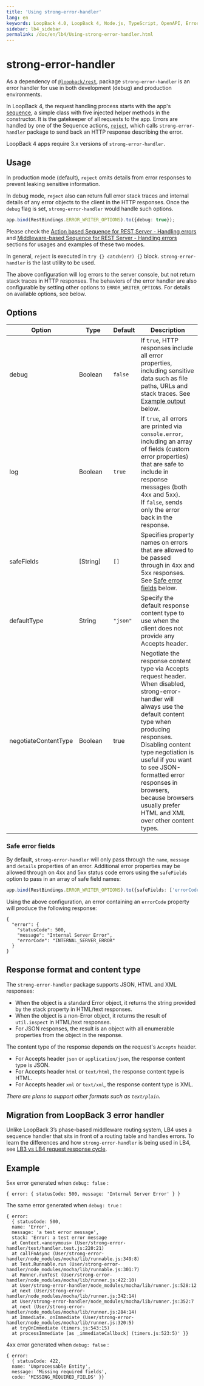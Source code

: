 ```yaml
---
title: 'Using strong-error-handler'
lang: en
keywords: LoopBack 4.0, LoopBack 4, Node.js, TypeScript, OpenAPI, Error handling
sidebar: lb4_sidebar
permalink: /doc/en/lb4/Using-strong-error-handler.html
---
```


# strong-error-handler

As a dependency of
[`@loopback/rest`](https://github.com/strongloop/loopback-next/tree/master/packages/rest),
package `strong-error-handler` is an error handler for use in both development
(debug) and production environments.

In LoopBack 4, the request handling process starts with the app's
[sequence](https://loopback.io/doc/en/lb4/Sequence.html), a simple class with
five injected helper methods in the constructor. It is the gatekeeper of all
requests to the app. Errors are handled by one of the Sequence actions,
[`reject`](REST-middleware-sequence.md#handling-errors), which calls
`strong-error-handler` package to send back an HTTP response describing the
error.

LoopBack 4 apps require 3.x versions of `strong-error-handler`.

## Usage

In production mode (default), `reject` omits details from error responses to
prevent leaking sensitive information.

In debug mode, `reject` also can return full error stack traces and internal
details of any error objects to the client in the HTTP responses. Once the
`debug` flag is set, `strong-error-handler` would handle such options.

```ts
app.bind(RestBindings.ERROR_WRITER_OPTIONS).to({debug: true});
```

Please check the
[Action based Sequence for REST Server - Handling errors](REST-action-sequence.md#handling-errors)
and
[Middleware-based Sequence for REST Server - Handling errors](REST-middleware-sequence.md#handling-errors)
sections for usages and examples of these two modes.

In general, `reject` is executed in `try {} catch(err) {}` block.
`strong-error-handler` is the last utility to be used.

The above configuration will log errors to the server console, but not return
stack traces in HTTP responses. The behaviors of the error handler are also
configurable by setting other options to `ERROR_WRITER_OPTIONS`. For details on
available options, see below.

## Options

| Option               | Type                      | Default  | Description                                                                                                                                                                                                                                                                                                                                               |
| -------------------- | ------------------------- | -------- | --------------------------------------------------------------------------------------------------------------------------------------------------------------------------------------------------------------------------------------------------------------------------------------------------------------------------------------------------------- |
| debug                | Boolean&nbsp;&nbsp;&nbsp; | `false`  | If `true`, HTTP responses include all error properties, including sensitive data such as file paths, URLs and stack traces. See [Example output](#example) below.                                                                                                                                                                                         |
| log                  | Boolean                   | `true`   | If `true`, all errors are printed via `console.error`, including an array of fields (custom error properties) that are safe to include in response messages (both 4xx and 5xx). <br/> If `false`, sends only the error back in the response.                                                                                                              |
| safeFields           | [String]                  | `[]`     | Specifies property names on errors that are allowed to be passed through in 4xx and 5xx responses. See [Safe error fields](#safe-error-fields) below.                                                                                                                                                                                                     |
| defaultType          | String                    | `"json"` | Specify the default response content type to use when the client does not provide any Accepts header.                                                                                                                                                                                                                                                     |
| negotiateContentType | Boolean                   | true     | Negotiate the response content type via Accepts request header. When disabled, strong-error-handler will always use the default content type when producing responses. Disabling content type negotiation is useful if you want to see JSON-formatted error responses in browsers, because browsers usually prefer HTML and XML over other content types. |

### Safe error fields

By default, `strong-error-handler` will only pass through the `name`, `message`
and `details` properties of an error. Additional error properties may be allowed
through on 4xx and 5xx status code errors using the `safeFields` option to pass
in an array of safe field names:

```ts
app.bind(RestBindings.ERROR_WRITER_OPTIONS).to({safeFields: ['errorCode']});
```

Using the above configuration, an error containing an `errorCode` property will
produce the following response:

```
{
  "error": {
    "statusCode": 500,
    "message": "Internal Server Error",
    "errorCode": "INTERNAL_SERVER_ERROR"
  }
}
```

## Response format and content type

The `strong-error-handler` package supports JSON, HTML and XML responses:

- When the object is a standard Error object, it returns the string provided by
  the stack property in HTML/text responses.
- When the object is a non-Error object, it returns the result of `util.inspect`
  in HTML/text responses.
- For JSON responses, the result is an object with all enumerable properties
  from the object in the response.

The content type of the response depends on the request's `Accepts` header.

- For Accepts header `json` or `application/json`, the response content type is
  JSON.
- For Accepts header `html` or `text/html`, the response content type is HTML.
- For Accepts header `xml` or `text/xml`, the response content type is XML.

_There are plans to support other formats such as `text/plain`._

## Migration from LoopBack 3 error handler

Unlike LoopBack 3’s phase-based middleware routing system, LB4 uses a sequence
handler that sits in front of a routing table and handles errors. To learn the
differences and how `strong-error-handler` is being used in LB4, see
[LB3 vs LB4 request response cycle](LB3-vs-LB4-request-response-cycle.md).

## Example

5xx error generated when `debug: false` :

```
{ error: { statusCode: 500, message: 'Internal Server Error' } }
```

The same error generated when `debug: true` :

```
{ error:
  { statusCode: 500,
  name: 'Error',
  message: 'a test error message',
  stack: 'Error: a test error message
  at Context.<anonymous> (User/strong-error-handler/test/handler.test.js:220:21)
  at callFnAsync (User/strong-error-handler/node_modules/mocha/lib/runnable.js:349:8)
  at Test.Runnable.run (User/strong-error-handler/node_modules/mocha/lib/runnable.js:301:7)
  at Runner.runTest (User/strong-error-handler/node_modules/mocha/lib/runner.js:422:10)
  at User/strong-error-handler/node_modules/mocha/lib/runner.js:528:12
  at next (User/strong-error-handler/node_modules/mocha/lib/runner.js:342:14)
  at User/strong-error-handler/node_modules/mocha/lib/runner.js:352:7
  at next (User/strong-error-handler/node_modules/mocha/lib/runner.js:284:14)
  at Immediate._onImmediate (User/strong-error-handler/node_modules/mocha/lib/runner.js:320:5)
  at tryOnImmediate (timers.js:543:15)
  at processImmediate [as _immediateCallback] (timers.js:523:5)' }}
```

4xx error generated when `debug: false` :

```
{ error:
  { statusCode: 422,
  name: 'Unprocessable Entity',
  message: 'Missing required fields',
  code: 'MISSING_REQUIRED_FIELDS' }}
```
